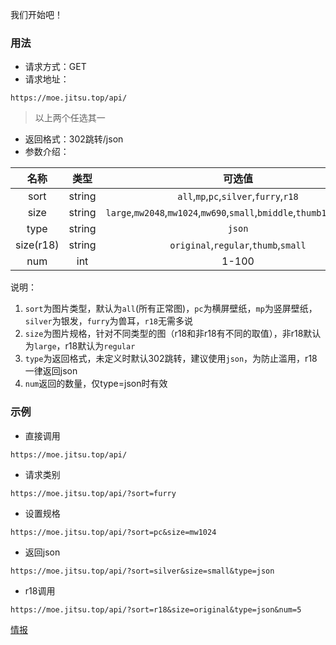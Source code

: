 我们开始吧！

### 用法
* 请求方式：GET
* 请求地址：
```url
https://moe.jitsu.top/api/
```
> 以上两个任选其一

* 返回格式：302跳转/json
* 参数介绍：

| 名称 | 类型 | 可选值 |
|:----:|:----:|:----:|
|sort|string|`all`,`mp`,`pc`,`silver`,`furry`,`r18`|
|size|string|`large`,`mw2048`,`mw1024`,`mw690`,`small`,`bmiddle`,`thumb180`,`square`|
|type|string|`json`|
|size(r18)|string|`original`,`regular`,`thumb`,`small`|
|num|int|1-100|

说明：
1. `sort`为图片类型，默认为`all`(所有正常图)，`pc`为横屏壁纸，`mp`为竖屏壁纸，`silver`为银发，`furry`为兽耳，`r18`无需多说
2. `size`为图片规格，针对不同类型的图（r18和非r18有不同的取值），非r18默认为`large`，r18默认为`regular`
3. `type`为返回格式，未定义时默认302跳转，建议使用`json`，为防止滥用，r18一律返回json
4. `num`返回的数量，仅type=json时有效

### 示例
* 直接调用
```url
https://moe.jitsu.top/api/
```
* 请求类别
```url
https://moe.jitsu.top/api/?sort=furry
```
* 设置规格
```url
https://moe.jitsu.top/api/?sort=pc&size=mw1024
```
* 返回json
```url
https://moe.jitsu.top/api/?sort=silver&size=small&type=json
```
* r18调用
```url
https://moe.jitsu.top/api/?sort=r18&size=original&type=json&num=5
```

[情报](../details/)
